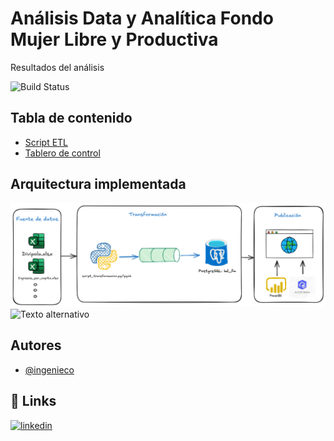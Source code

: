 # Análisis Data y Analítica Fondo Mujer Libre y Productiva

Resultados del análisis

![Build Status](https://img.shields.io/badge/python-yellow)

## Tabla de contenido

 - [Script ETL](https://github.com/Ingenieco/crc/blob/main/Respuesta_prueba.ipynb)
 - [Tablero de control](https://app.powerbi.com/view?r=eyJrIjoiMTYzMmNiYzgtMTEyZC00OTY5LWE3ZDItZDk3OGEzZGI3ZGFhIiwidCI6ImQ1MTM4OGVmLTZhYjAtNDM2My05Zjk0LWQ1NjY0NGE0NTk3MCIsImMiOjR9)

## Arquitectura implementada

![Logo](https://github.com/Ingenieco/prueba_fm_vc/blob/main/arquitectura_prueba_fm.png)
![Texto alternativo]([img/mi_imagen.png](https://github.com/Ingenieco/prueba_fm_vc/blob/main/arquitectura_prueba_fm.png))

## Autores

- [@ingenieco](https://github.com/Ingenieco)


## 🔗 Links
[![linkedin](https://img.shields.io/badge/linkedin-0A66C2?style=for-the-badge&logo=linkedin&logoColor=white)](https://www.linkedin.com/in/ingenieco-cegu/)


